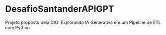 # DesafioSantanderAPIGPT
Projeto proposto pela DIO:  Explorando IA Generativa em um Pipeline de ETL com Python
